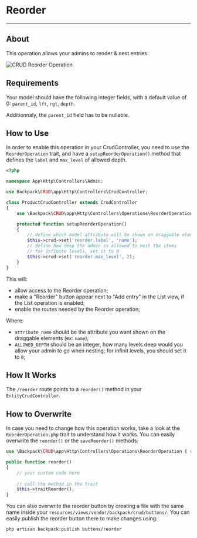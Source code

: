# Reorder

---

<a name="about"></a>
## About

This operation allows your admins to reoder & nest entries.

![CRUD Reorder Operation](https://backpackforlaravel.com/uploads/docs-4-0/operations/reorder.png)

<a name="requirements"></a>
## Requirements

Your model should have the following integer fields, with a default value of 0: ```parent_id```, ```lft```, ```rgt```, ```depth```.

Additionnaly, the `parent_id` field has to be nullable.

<a name="how-to-use"></a>
## How to Use

In order to enable this operation in your CrudController, you need to use the ```ReorderOperation``` trait, and have a ```setupReorderOperation()``` method that defines the ```label``` and ```max_level``` of allowed depth.

```php
<?php

namespace App\Http\Controllers\Admin;

use Backpack\CRUD\app\Http\Controllers\CrudController;

class ProductCrudController extends CrudController
{
    use \Backpack\CRUD\app\Http\Controllers\Operations\ReorderOperation;

    protected function setupReorderOperation()
    {
    	// define which model attribute will be shown on draggable elements 
        $this->crud->set('reorder.label', 'name');
        // define how deep the admin is allowed to nest the items
        // for infinite levels, set it to 0
        $this->crud->set('reorder.max_level', 2);
    }
}
```

This will:
- allow access to the Reorder operation;
- make a "Reorder" button appear next to "Add entry" in the List view, if the List operation is enabled;
- enable the routes needed by the Reorder operation;

Where:
- ```attribute_name``` should be the attribute you want shown on the draggable elements (ex: ```name```);
- ```ALLOWED_DEPTH``` should be an integer, how many levels deep would you allow your admin to go when nesting; for infinit levels, you should set it to ```0```;

<a name="how-it-works"></a>
## How It Works

The ```/reorder``` route points to a ```reorder()``` method in your ```EntityCrudController```.


<a name="how-to-overwrite"></a>
## How to Overwrite

In case you need to change how this operation works, take a look at the ```ReorderOperation.php``` trait to understand how it works. You can easily overwrite the ```reorder()``` or the ```saveReorder()``` methods:

```php
use \Backpack\CRUD\app\Http\Controllers\Operations\ReorderOperation { reorder as traitReorder; }

public function reorder()
{
    // your custom code here
    
    // call the method in the trait
    $this->traitReorder();
}
```

You can also overwrite the reorder button by creating a file with the same name inside your ```resources/views/vendor/backpack/crud/buttons/```. You can easily publish the reorder button there to make changes using:

```zsh
php artisan backpack:publish buttons/reorder
```